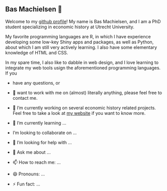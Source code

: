## Bas Machielsen 👋

Welcome to my [github profile](http://www.github.com/basm92)! My name is Bas Machielsen, and I am a PhD student specializing in economic history at Utrecht University. 

My favorite programming languages are R, in which I have experience developing some low-key Shiny apps and packages, as well as Python, about which I am still very actively learning. I also have some elementary knowledge of HTML and CSS. 

In my spare time, I also like to dabble in web design, and I love learning to integrate my web tools usign the aforementioned programming languages. If you 

- have any questions, or 
- 👯 want to work with me on (almost) literally anything, please feel free to contact me. 

- 🔭 I’m currently working on several economic history related projects. Feel free to take a look at [my website](http://bas-m.netlify.app) if you want to know more.
- 🌱 I’m currently learning ...
-  I’m looking to collaborate on ...
- 🤔 I’m looking for help with ...
- 💬 Ask me about ...
- 📫 How to reach me: ...
- 😄 Pronouns: ...
- ⚡ Fun fact: ...

